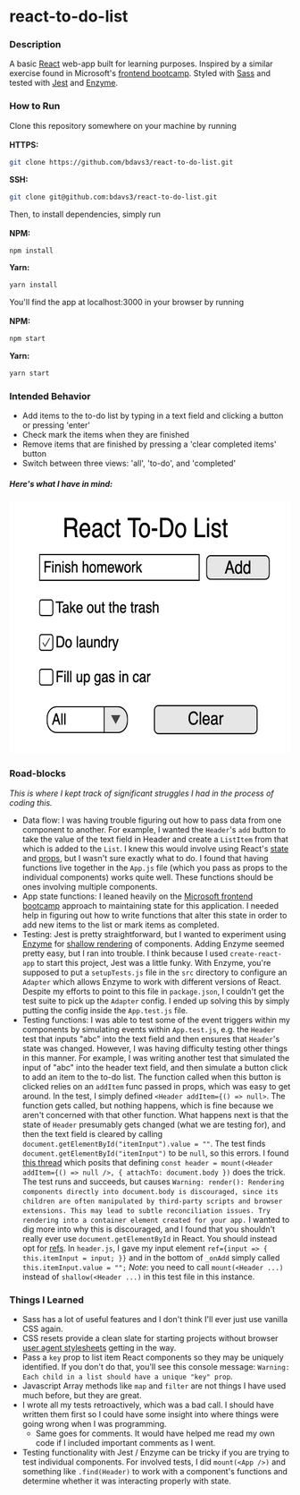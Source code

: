 # react-to-do-list

### Description

A basic [React](http://reactjs.org) web-app built for learning purposes. Inspired by a similar exercise found in Microsoft's [frontend bootcamp](https://github.com/microsoft/frontend-bootcamp). Styled with [Sass](https://sass-lang.com/) and tested with [Jest](https://jestjs.io/) and [Enzyme](https://github.com/airbnb/enzyme).

### How to Run

Clone this repository somewhere on your machine by running\
\
**HTTPS:**

```sh
git clone https://github.com/bdavs3/react-to-do-list.git
```

**SSH:**

```sh
git clone git@github.com:bdavs3/react-to-do-list.git
```

Then, to install dependencies, simply run\
\
**NPM:**

```sh
npm install
```

**Yarn:**

```sh
yarn install
```

You'll find the app at localhost:3000 in your browser by running\
\
**NPM:**

```sh
npm start
```

**Yarn:**

```sh
yarn start
```

### Intended Behavior

- Add items to the to-do list by typing in a text field and clicking a button or pressing 'enter'
- Check mark the items when they are finished
- Remove items that are finished by pressing a 'clear completed items' button
- Switch between three views: 'all', 'to-do', and 'completed'

##### Here's what I have in mind:

<div style="text-align: center;"><img src="./src/images/mockup.png" width="603" height="450" ></img></div>

### Road-blocks

_This is where I kept track of significant struggles I had in the process of coding this._

- Data flow: I was having trouble figuring out how to pass data from one component to another. For example, I wanted the `Header`'s `add` button to take the value of the text field in Header and create a `ListItem` from that which is added to the `List`. I knew this would involve using React's [state](https://reactjs.org/docs/state-and-lifecycle.html) and [props](https://reactjs.org/docs/components-and-props.html), but I wasn't sure exactly what to do. I found that having functions live together in the `App.js` file (which you pass as props to the individual components) works quite well. These functions should be ones involving multiple components.
- App state functions: I leaned heavily on the [Microsoft frontend bootcamp](https://github.com/microsoft/frontend-bootcamp) approach to maintaining state for this application. I needed help in figuring out how to write functions that alter this state in order to add new items to the list or mark items as completed.
- Testing: Jest is pretty straightforward, but I wanted to experiment using [Enzyme](https://github.com/airbnb/enzyme) for [shallow rendering](https://facebook.github.io/create-react-app/docs/running-tests#option-1-shallow-rendering) of components. Adding Enzyme seemed pretty easy, but I ran into trouble. I think because I used `create-react-app` to start this project, Jest was a little funky. With Enzyme, you're supposed to put a `setupTests.js` file in the `src` directory to configure an `Adapter` which allows Enzyme to work with different versions of React. Despite my efforts to point to this file in `package.json`, I couldn't get the test suite to pick up the `Adapter` config. I ended up solving this by simply putting the config inside the `App.test.js` file.
- Testing functions: I was able to test some of the event triggers within my components by simulating events within `App.test.js`, e.g. the `Header` test that inputs "abc" into the text field and then ensures that `Header`'s state was changed. However, I was having difficulty testing other things in this manner. For example, I was writing another test that simulated the input of "abc" into the header text field, and then simulate a button click to add an item to the to-do list. The function called when this button is clicked relies on an `addItem` func passed in props, which was easy to get around. In the test, I simply defined `<Header addItem={() => null>`. The function gets called, but nothing happens, which is fine because we aren't concerned with that other function. What happens next is that the state of `Header` presumably gets changed (what we are testing for), and then the text field is cleared by calling `document.getElementById("itemInput").value = ""`. The test finds `document.getElementById("itemInput")` to be `null`, so this errors. I found [this thread](https://stackoverflow.com/questions/43694975/jest-enzyme-using-mount-document-getelementbyid-returns-null-on-componen) which posits that defining `const header = mount(<Header addItem={() => null />, { attachTo: document.body })` does the trick. The test runs and succeeds, but causes `Warning: render(): Rendering components directly into document.body is discouraged, since its children are often manipulated by third-party scripts and browser extensions. This may lead to subtle reconciliation issues. Try rendering into a container element created for your app.` I wanted to dig more into why this is discouraged, and I found that you shouldn't really ever use `document.getElementById` in React. You should instead opt for [refs](https://reactjs.org/docs/refs-and-the-dom.html). In `header.js`, I gave my input element `ref={input => { this.itemInput = input; }}` and in the bottom of `_onAdd` simply called `this.itemInput.value = "";` _Note_: you need to call `mount(<Header ...)` instead of `shallow(<Header ...)` in this test file in this instance.

### Things I Learned

- Sass has a lot of useful features and I don't think I'll ever just use vanilla CSS again.
- CSS resets provide a clean slate for starting projects without browser [user agent stylesheets](https://www.chainsawonatireswing.com/2016/09/20/web-browser-default-css-files/) getting in the way.
- Pass a `key` prop to list item React components so they may be uniquely identified. If you don't do that, you'll see this console message: `Warning: Each child in a list should have a unique "key" prop`.
- Javascript Array methods like `map` and `filter` are not things I have used much before, but they are great.
- I wrote all my tests retroactively, which was a bad call. I should have written them first so I could have some insight into where things were going wrong when I was programming.
  - Same goes for comments. It would have helped me read my own code if I included important comments as I went.
- Testing functionality with Jest / Enzyme can be tricky if you are trying to test individual components. For involved tests, I did `mount(<App />)` and something like `.find(Header)` to work with a component's functions and determine whether it was interacting properly with state.
